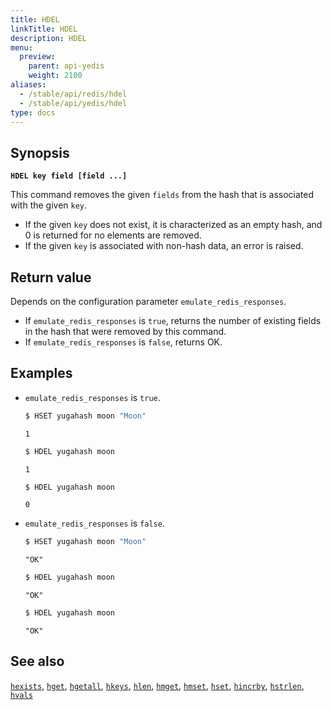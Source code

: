 ```yaml
---
title: HDEL
linkTitle: HDEL
description: HDEL
menu:
  preview:
    parent: api-yedis
    weight: 2100
aliases:
  - /stable/api/redis/hdel
  - /stable/api/yedis/hdel
type: docs
---
```


## Synopsis

**`HDEL key field [field ...]`**

This command removes the given `fields` from the hash that is associated with the given `key`.

- If the given `key` does not exist, it is characterized as an empty hash, and 0 is returned for no elements are removed.
- If the given `key` is associated with non-hash data, an error is raised.

## Return value

Depends on the configuration parameter `emulate_redis_responses`.

- If `emulate_redis_responses` is `true`, returns the number of existing fields in the hash that were removed by this command.
- If `emulate_redis_responses` is `false`, returns OK.

## Examples

- `emulate_redis_responses` is `true`.

  ```sh
  $ HSET yugahash moon "Moon"
  ```

  ```
  1
  ```

  ```sh
  $ HDEL yugahash moon
  ```

  ```
  1
  ```

  ```sh
  $ HDEL yugahash moon
  ```

  ```
  0
  ```

- `emulate_redis_responses` is `false`.

  ```sh
  $ HSET yugahash moon "Moon"
  ```

  ```
  "OK"
  ```

  ```sh
  $ HDEL yugahash moon
  ```

  ```
  "OK"
  ```

  ```sh
  $ HDEL yugahash moon
  ```

  ```
  "OK"
  ```

## See also

[`hexists`](../hexists/), [`hget`](../hget/), [`hgetall`](../hgetall/), [`hkeys`](../hkeys/), [`hlen`](../hlen/), [`hmget`](../hmget/), [`hmset`](../hmset/), [`hset`](../hset/), [`hincrby`](../hincrby/), [`hstrlen`](../hstrlen/), [`hvals`](../hvals/)
